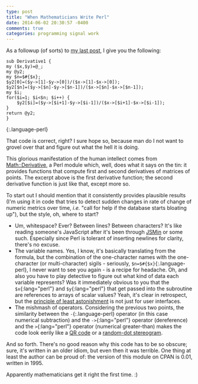 ```yaml
---
type: post
title: "When Mathematicians Write Perl"
date: 2014-06-02 20:30:57 -0400
comments: true
categories: programming signal work
---
```

As a followup (of sorts) to [my last post](http://someguyontheinter.net/blog/an-entirely-needless-obstruction/), I give you the following:

    sub Derivative1 {
	my ($x,$y)=@_;
	my @y2;
	my $n=$#{$x};
	$y2[0]=($y->[1]-$y->[0])/($x->[1]-$x->[0]);
	$y2[$n]=($y->[$n]-$y->[$n-1])/($x->[$n]-$x->[$n-1]);
	my $i;
	for($i=1; $i<$n; $i++) {
	    $y2[$i]=($y->[$i+1]-$y->[$i-1])/($x->[$i+1]-$x->[$i-1]);
	}
	return @y2;
    }
{:.language-perl}

That code is correct, right?  I sure hope so, because man do I not want to grovel over that and figure out what the hell it is doing.

This glorious manifestation of the human intellect comes from [Math::Derivative](http://search.cpan.org/dist/Math-Derivative), a Perl module which, well, does what it says on the tin: it provides functions that compute first and second derivatives of matrices of points.  The excerpt above is the first derivative function; the second derivative function is just like that, except more so.

To start out I should mention that it consistently provides plausible results (I'm using it in code that tries to detect sudden changes in rate of change of numeric metrics over time, _i.e._ "call for help if the database starts bloating up"), but the style, oh, where to start?

* Um, whitespace?  Ever?  Between lines?  Between characters?  It's like reading someone's JavaScript after it's been through [JSMin](http://www.crockford.com/javascript/jsmin.html) or some such.  Especially since Perl is tolerant of inserting newlines for clarity, there's no excuse.
* The variable names.  Yes, I know, it's basically translating from the formula, but the combination of the one-character names with the one-character (or multi-character) sigils - seriously, `$n=$#{$x}`{:.language-perl}, I never want to see you again - is a recipe for headache.  Oh, and also you have to play detective to figure out what kind of data each variable represents?  Was it immediately obvious to you that the `$x`{:lang="perl"} and `$y`{:lang="perl"} that get passed into the subroutine are references to arrays of scalar values?  Yeah, it's clear in retrospect, but the [principle of least astonishment](https://en.wikipedia.org/wiki/Principle_of_least_astonishment) is not just for user interfaces.
* The mishmash of operators.  Considering the previous two points, the similarity between the `-`{:.language-perl} operator (in this case numerical subtraction) and the `->`{:lang="perl"} operator (dereference) and the `>`{:lang="perl"} operator (numerical greater-than) makes the code look eerily like a [QR code](https://en.wikipedia.org/wiki/Qr_code) or a [random-dot stereogram](https://en.wikipedia.org/wiki/Random-dot_stereogram).

And so forth.  There's no good reason why this code has to be so obscure; sure, it's written in an older idiom, but even then it was terrible.  One thing at least the author can be proud of: the version of this module on CPAN is 0.01, written in 1995.

Apparently mathematicians get it right the first time. :)
